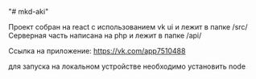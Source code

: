 "# mkd-aki" 

Проект собран на react с использованием vk ui и лежит в папке /src/
Серверная часть написана на php и лежит в папке /api/

Ссылка на приложение: https://vk.com/app7510488

для запуска на локальном устройстве необходимо установить node
